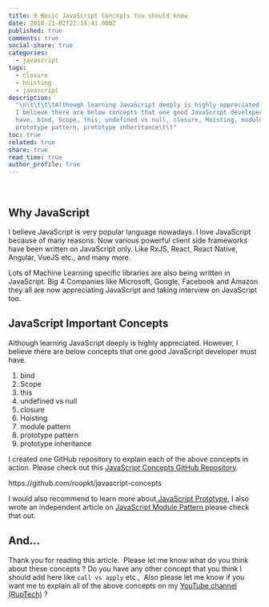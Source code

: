 ```yaml
---
title: 9 Basic JavaScript Concepts You should know
date: 2018-11-02T22:14:41.000Z
published: true
comments: true
social-share: true
categories:
  - javascript
tags:
  - closure
  - hoisting
  - javascript
description:
  "\n\t\t\t\tAlthough learning JavaScript deeply is highly appreciated. However,
  I believe there are below concepts that one good JavaScript developer must
  have. bind, Scope, this, undefined vs null, closure, Hoisting, module pattern,
  prototype pattern, prototype inheritance\t\t"
toc: true
related: true
share: true
read_time: true
author_profile: true
---
```


<br />
<h2>Why JavaScript</h2>
<p>I believe JavaScript is very popular language nowadays. I love JavaScript because of many reasons. Now various powerful client side frameworks have been written on JavaScript only. Like RxJS, React, React Native, Angular, VueJS etc., and many more.</p>
<p>Lots of Machine Learning specific libraries are also being written in JavaScript. Big 4 Companies like Microsoft, Google, Facebook and Amazon they all are now appreciating JavaScript and taking interview on JavaScript too.</p>
<h2>JavaScript Important Concepts</h2>
<p>Although learning JavaScript deeply is highly appreciated. However, I believe there are below concepts that one good JavaScript developer must have.</p>
<ol>
<li>bind</li>
<li>Scope</li>
<li>this</li>
<li>undefined vs null</li>
<li>closure</li>
<li>Hoisting</li>
<li>module pattern</li>
<li>prototype pattern</li>
<li>prototype inheritance</li>
</ol>
<p>I created one GitHub repository to explain each of the above concepts in action. Please check out this <a href="https://github.com/roopkt/javascript-concepts/tree/master/src" target="_blank" rel="noopener noreferrer">JavaScript Concepts GitHub Repository</a>.</p>
<p>https://github.com/roopkt/javascript-concepts</p>
<p>I would also recommend to learn more about<a href="http://rupeshtiwari.com/javascript-prototype-inheritance/"> JavaScript Prototype.</a> I also wrote an independent article on <a href="http://rupeshtiwari.com/javascript-module-pattern/">JavaScript Module Pattern </a>please check that out.</p>
<h2>And...</h2>
<p>Thank you for reading this article.  Please let me know what do you think about these concepts ? Do you have any other concept that you think I should add here like <code>call vs apply</code> etc.,  Also please let me know if you want me to explain all of the above concepts on my <a href="https://www.youtube.com/channel/UCfjBZHutgAYon-T8sqt1rwg">YouTube channel (RupTech)</a> ?</p>
<p>&nbsp;</p>
<p>&nbsp;		</p>
